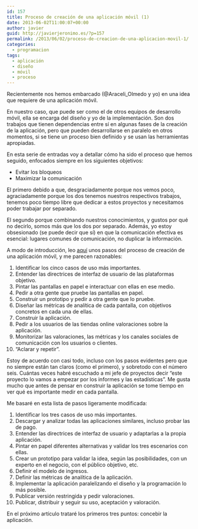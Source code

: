 ```yaml
---
id: 157
title: Proceso de creación de una aplicación móvil (1)
date: 2013-06-02T11:00:07+00:00
author: javier
guid: http://javierjeronimo.es/?p=157
permalink: /2013/06/02/proceso-de-creacion-de-una-aplicacion-movil-1/
categories:
  - programacion
tags:
  - aplicación
  - diseño
  - móvil
  - proceso
---
```

Recientemente nos hemos embarcado (@Araceli_Olmedo y yo) en una idea que requiere de una aplicación móvil.

En nuestro caso, que puede ser como el de otros equipos de desarrollo móvil, ella se encarga del diseño y yo de la implementación. Son dos trabajos que tienen dependencias entre sí en algunas fases de la creación de la aplicación, pero que pueden desarrollarse en paralelo en otros momentos, si se tiene un proceso bien definido y se usan las herramientas apropiadas.

En esta serie de entradas voy a detallar cómo ha sido el proceso que hemos seguido, enfocados siempre en los siguientes objetivos:

  * Evitar los bloqueos
  * Maximizar la comunicación

El primero debido a que, desgraciadamente porque nos vemos poco, agraciadamente porque los dos tenemos nuestros respectivos trabajos, tenemos poco tiempo libre que dedicar a estos proyectos y necesitamos poder trabajar por separado.

El segundo porque combinando nuestros conocimientos, y gustos por qué no decirlo, somos más que los dos por separado. Además, yo estoy obsesionado (se puede decir que sí) en que la comunicación efectiva es esencial: lugares comunes de comunicación, no duplicar la información.

A modo de introducción, leo [aquí](http://inside.godaddy.com/design-process-mobile-application/) unos pasos del proceso de creación de una aplicación móvil, y me parecen razonables:

  1. Identificar los cinco casos de uso más importantes.
  2. Entender las directrices de interfaz de usuario de las plataformas objetivo.
  3. Pintar las pantallas en papel e interactuar con ellas en ese medio.
  4. Pedir a otra gente que pruebe las pantallas en papel.
  5. Construir un prototipo y pedir a otra gente que lo pruebe.
  6. Diseñar las métricas de analítica de cada pantalla, con objetivos concretos en cada una de ellas.
  7. Construir la aplicación.
  8. Pedir a los usuarios de las tiendas online valoraciones sobre la aplicación.
  9. Monitorizar las valoraciones, las métricas y los canales sociales de comunicación con los usuarios o clientes.
 10. &#8220;Aclarar y repetir&#8221;.

Estoy de acuerdo con casi todo, incluso con los pasos evidentes pero que no siempre están tan claros (como el primero), y sobretodo con el número seis. Cuántas veces habré escuchado a mi jefe de proyectos decir &#8220;este proyecto lo vamos a empezar por los informes y las estadísticas&#8221;. Me gusta mucho que antes de pensar en construir la aplicación se tome tiempo en ver qué es importante medir en cada pantalla.

Me basaré en esta lista de pasos ligeramente modificada:

  1. Identificar los tres casos de uso más importantes.
  2. Descargar y analizar todas las aplicaciones similares, incluso probar las de pago.
  3. Entender las directrices de interfaz de usuario y adaptarlas a la propia aplicación.
  4. Pintar en papel diferentes alternativas y validar los tres escenarios con ellas.
  5. Crear un prototipo para validar la idea, según las posibilidades, con un experto en el negocio, con el público objetivo, etc.
  6. Definir el modelo de ingresos.
  7. Definir las métricas de analítica de la aplicación.
  8. Implementar la aplicación paralelizando el diseño y la programación lo más posible.
  9. Publicar versión restringida y pedir valoraciones.
 10. Publicar, distribuir y seguir su uso, aceptación y valoración.

En el próximo artículo trataré los primeros tres puntos: concebir la aplicación.